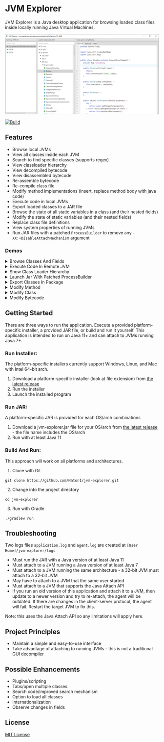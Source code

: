 # JVM Explorer

JVM Explorer is a Java desktop application for browsing loaded class files inside locally running Java Virtual Machines.

<img src="assets/readme-screenshot.png" alt="JVM Explorer Screenshot" />

[![Build](https://github.com/Naton1/jvm-explorer/actions/workflows/build.yml/badge.svg)](https://github.com/Naton1/jvm-explorer/actions/workflows/build.yml)

## Features

* Browse local JVMs
* View all classes inside each JVM
* Search to find specific classes (supports regex)
* View classloader hierarchy
* View decompiled bytecode
* View disassembled bytecode
* Re-assemble bytecode
* Re-compile class file
* Modify method implementations (insert, replace method body with java code)
* Execute code in local JVMs
* Export loaded classes to a JAR file
* Browse the state of all static variables in a class (and their nested fields)
* Modify the state of static variables (and their nested fields)
* Replace class file definitions
* View system properties of running JVMs
* Run JAR files with a patched `ProcessBuilder` to remove any `-XX:+DisableAttachMechanism` argument

### Demos

<details>
  <summary>Browse Classes And Fields</summary>

Notes:

* Ctrl + Click on a class name in the class file viewer to open it
* Search and press enter to open a class with the specified name
* Edit a field value (under Fields tab) through Right Click -> Edit - only works for primitives and Strings

![Browse Classes Example](assets/browse-classes.gif)
</details>

<details>
  <summary>Execute Code In Remote JVM</summary>

<br/>

![Execute Code Example](assets/execute-code.gif)
</details>

<details>
  <summary>Show Class Loader Hierarchy</summary>

<br/>

![Class Loader Hierarchy Example](assets/show-classloaders.gif)
</details>

<details>
  <summary>Launch Jar With Patched ProcessBuilder</summary>

<br/>

![Launch Patched Jar Example](assets/launch-patched-jar.gif)
</details>

<details>
  <summary>Export Classes In Package</summary>

<br/>

![Export Classes Example](assets/export-package.gif)
</details>

<details>
  <summary>Modify Method</summary>

<br/>

Notes:

* You can modify the method or replace the entire method body
* The compiler currently uses the loaded classes as the classpath, so if a parameter type or return type isn't loaded,
  it may fail

![Modify Method Example](assets/modify-method.gif)
</details>

<details>
  <summary>Modify Class</summary>

<br/>

Notes:

* Ctrl+S to re-recompile and patch class (or Right-Click -> Save Changes)
* Often, decompiled code is not valid Java code, so it may not compile in some cases - the modify method feature is the
  workaround for this
* The compiler currently uses the loaded classes as the classpath, so if a parameter type or return type isn't loaded,
  it may fail

![Modify Class Example](assets/modify-class.gif)
</details>

<details>
  <summary>Modify Bytecode</summary>

<br/>

Notes:

* Ctrl+S to re-assemble and patch class (or Right-Click -> Save Changes)
* The disassembler/assembler isn't perfect - it works most of the time but struggles with some cases (it uses OpenJDK
  AsmTools)

![Modify Bytecode Example](assets/modify-bytecode.gif)
</details>

## Getting Started

There are three ways to run the application. Execute a provided platform-specific installer, a provided JAR file, or
build and run it yourself. This application is intended to run on Java 11+ and can attach to JVMs running Java 7+.

### Run Installer:

The platform-specific installers currently support Windows, Linux, and Mac with Intel 64-bit arch.

1) Download a platform-specific installer (look at file extension)
   from [the latest release](https://github.com/naton1/jvm-explorer/releases/latest)
2) Run the installer
3) Launch the installed program

### Run JAR:

A platform-specific JAR is provided for each OS/arch combinations

1) Download a jvm-explorer.jar file for your OS/arch from [the latest release](https://github.com/naton1/jvm-explorer/releases/latest) - the file name includes the OS/arch
2) Run with at least Java 11

### Build And Run:

This approach will work on all platforms and architectures.

1) Clone with Git

`git clone https://github.com/Naton1/jvm-explorer.git`

2) Change into the project directory

`cd jvm-explorer`

3) Run with Gradle

`./gradlew run`

## Troubleshooting

Two logs files `application.log` and `agent.log` are created at `[User Home]/jvm-explorer/logs`

* Must run the JAR with a Java version of at least Java 11
* Must attach to a JVM running a Java version of at least Java 7
* Must attach to a JVM running the same architecture - a 32-bit JVM must attach to a 32-bit JVM
* May have to attach to a JVM that the same user started
* Must attach to a JVM that supports the Java Attach API
* If you run an old version of this application and attach it to a JVM, then update to a newer version and try to
  re-attach, the agent will be outdated. If there are changes in the client-server protocol, the agent will fail.
  Restart the target JVM to fix this.

Note: this uses the Java Attach API so any limitations will apply here.

## Project Principles

* Maintain a simple and easy-to-use interface
* Take advantage of attaching to running JVMs - this is not a traditional GUI decompiler

## Possible Enhancements

* Plugins/scripting
* Tabs/open multiple classes
* Search code/improved search mechanism
* Option to load all classes
* Internationalization
* Observe changes in fields

## License

[MIT License](LICENSE.md)